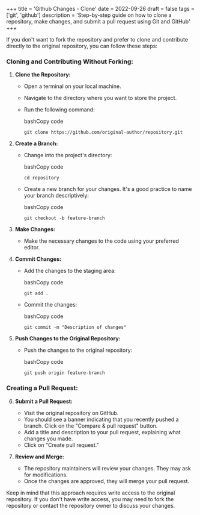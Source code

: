 +++
title = 'Github Changes - Clone'
date = 2022-09-26
draft = false
tags = ['git', 'github']
description = 'Step-by-step guide on how to clone a repository, make changes, and submit a pull request using Git and GitHub'
+++

If you don't want to fork the repository and prefer to clone and contribute directly to the original repository, you can follow these steps:

### Cloning and Contributing Without Forking:

1. **Clone the Repository:**
    
    - Open a terminal on your local machine.
        
    - Navigate to the directory where you want to store the project.
        
    - Run the following command:
        
        bashCopy code
        
        `git clone https://github.com/original-author/repository.git`
        
2. **Create a Branch:**
    
    - Change into the project's directory:
        
        bashCopy code
        
        `cd repository`
        
    - Create a new branch for your changes. It's a good practice to name your branch descriptively:
        
        bashCopy code
        
        `git checkout -b feature-branch`
        
3. **Make Changes:**
    
    - Make the necessary changes to the code using your preferred editor.
4. **Commit Changes:**
    
    - Add the changes to the staging area:
        
        bashCopy code
        
        `git add .`
        
    - Commit the changes:
        
        bashCopy code
        
        `git commit -m "Description of changes"`
        
5. **Push Changes to the Original Repository:**
    
    - Push the changes to the original repository:
        
        bashCopy code
        
        `git push origin feature-branch`
        

### Creating a Pull Request:

6. **Submit a Pull Request:**
    
    - Visit the original repository on GitHub.
    - You should see a banner indicating that you recently pushed a branch. Click on the "Compare & pull request" button.
    - Add a title and description to your pull request, explaining what changes you made.
    - Click on "Create pull request."
7. **Review and Merge:**
    
    - The repository maintainers will review your changes. They may ask for modifications.
    - Once the changes are approved, they will merge your pull request.

Keep in mind that this approach requires write access to the original repository. If you don't have write access, you may need to fork the repository or contact the repository owner to discuss your changes.


